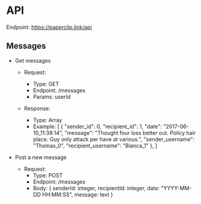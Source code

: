 # API
Endpoint: https://paperclip.link/api


## Messages
- Get messages
    - Request: 
        - Type: GET
        - Endpoint: /messages
        - Params: userId
    
    - Response:
        - Type: Array
        - Example:
        [
            {
                "sender_id": 0,
                "recipient_id": 1,
                "date": "2017-06-10_11:38:14",
                "message": "Thought four loss better out. Policy hair place. Guy only attack per have at various.",
                "sender_username": "Thomas_0",
                "recipient_username": "Bianca_1"
            },
        ]


- Post a new message
    - Request: 
        - Type: POST
        - Endpoint: /messages
        - Body: {
            senderId: integer,
            recipientId: integer,
            date: "YYYY-MM-DD HH:MM:SS",
            message: text
        }
        



